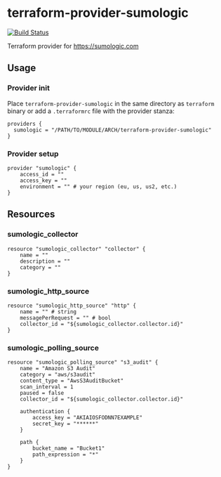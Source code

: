 # terraform-provider-sumologic
[![Build Status](https://travis-ci.org/erikvanbrakel/terraform-provider-sumologic.svg?branch=master)](https://travis-ci.org/erikvanbrakel/terraform-provider-sumologic)

Terraform provider for https://sumologic.com

## Usage

### Provider init

Place `terraform-provider-sumologic` in the same directory as `terraform` binary or add a `.terraformrc` file with the provider stanza:

```
providers {
  sumologic = "/PATH/TO/MODULE/ARCH/terraform-provider-sumologic"
}
```

### Provider setup

```
provider "sumologic" {
    access_id = ""
    access_key = ""
    environment = "" # your region (eu, us, us2, etc.)
}
```

## Resources

### sumologic_collector

```
resource "sumologic_collector" "collector" {
    name = ""
    description = ""
    category = ""
}
```

### sumologic_http_source

```
resource "sumologic_http_source" "http" {
    name = "" # string
    messagePerRequest = "" # bool
    collector_id = "${sumologic_collector.collector.id}"
}
```

### sumologic_polling_source

```
resource "sumologic_polling_source" "s3_audit" {
    name = "Amazon S3 Audit"
    category = "aws/s3audit"
    content_type = "AwsS3AuditBucket"
    scan_interval = 1
    paused = false
    collector_id = "${sumologic_collector.collector.id}"

    authentication {
        access_key = "AKIAIOSFODNN7EXAMPLE"
        secret_key = "******"
    }

    path {
        bucket_name = "Bucket1"
        path_expression = "*"
    }
}
```
